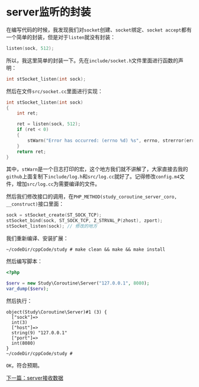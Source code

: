 # server监听的封装

在编写代码的时候，我发现我们对`socket`创建、`socket`绑定、`socket accept`都有一个简单的封装，但是对于`listen`就没有封装：

```cpp
listen(sock, 512);
```

所以，我这里简单的封装一下。先在`include/socket.h`文件里面进行函数的声明：

```cpp
int stSocket_listen(int sock);
```

然后在文件`src/socket.cc`里面进行实现：

```cpp
int stSocket_listen(int sock)
{
    int ret;

    ret = listen(sock, 512);
    if (ret < 0)
    {
        stWarn("Error has occurred: (errno %d) %s", errno, strerror(errno));
    }
    return ret;
}
```

其中，`stWarn`是一个日志打印的宏，这个地方我们就不讲解了，大家直接去我的`github`上面复制下`include/log.h`和`src/log.cc`就好了。记得修改`config.m4`文件，增加`src/log.cc`为需要编译的文件。

然后我们修改接口的调用，在`PHP_METHOD(study_coroutine_server_coro, __construct)`接口里面：

```cpp
sock = stSocket_create(ST_SOCK_TCP);
stSocket_bind(sock, ST_SOCK_TCP, Z_STRVAL_P(zhost), zport);
stSocket_listen(sock); // 修改的地方
```

我们重新编译、安装扩展：

```shell
~/codeDir/cppCode/study # make clean && make && make install
```

然后编写脚本：

```php
<?php

$serv = new Study\Coroutine\Server("127.0.0.1", 8080);
var_dump($serv);
```

然后执行：

```shell
object(Study\Coroutine\Server)#1 (3) {
  ["sock"]=>
  int(3)
  ["host"]=>
  string(9) "127.0.0.1"
  ["port"]=>
  int(8080)
}
~/codeDir/cppCode/study # 
```

`OK`，符合预期。

[下一篇：server接收数据](./《PHP扩展开发》-协程-server接收数据.md)